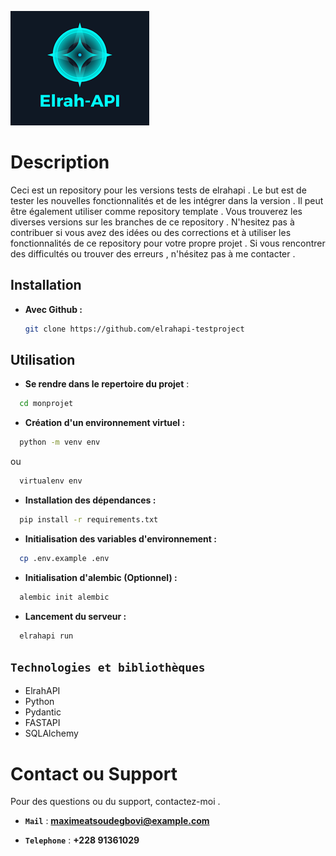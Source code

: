 ![Logo](https://raw.githubusercontent.com/Harlequelrah/Library-ElrahAPI/main/Elrah.png)

# Description

Ceci est un repository pour les versions tests de elrahapi . Le but est de tester les nouvelles fonctionnalités et de les intégrer dans la version . Il peut être également utiliser comme repository template . Vous trouverez les diverses versions sur les branches de ce repository . N'hesitez pas à contribuer si vous avez des idées ou des corrections et à utiliser les fonctionnalités de ce repository pour votre propre projet . Si vous rencontrer des difficultés ou trouver des erreurs , n'hésitez pas à me contacter .


## Installation

- **Avec Github :**
  ```bash
  git clone https://github.com/elrahapi-testproject

  ```

## Utilisation

- **Se rendre dans le repertoire du projet** :

```bash
  cd monprojet
```

-  **Création d'un environnement virtuel :**
```bash
  python -m venv env
```
ou
```bash
  virtualenv env
```

-  **Installation des dépendances :**
```bash
  pip install -r requirements.txt
```

-  **Initialisation des variables d'environnement :**
```bash
  cp .env.example .env
```

-  **Initialisation d'alembic (Optionnel) :**
```python
  alembic init alembic
```


- **Lancement du serveur :**
```python
  elrahapi run
```

## `Technologies et bibliothèques`

- ElrahAPI
- Python
- Pydantic
- FASTAPI
- SQLAlchemy

# Contact ou Support

Pour des questions ou du support, contactez-moi .

- **`Mail`** : **maximeatsoudegbovi@example.com**

- **`Telephone`** : **+228 91361029**
